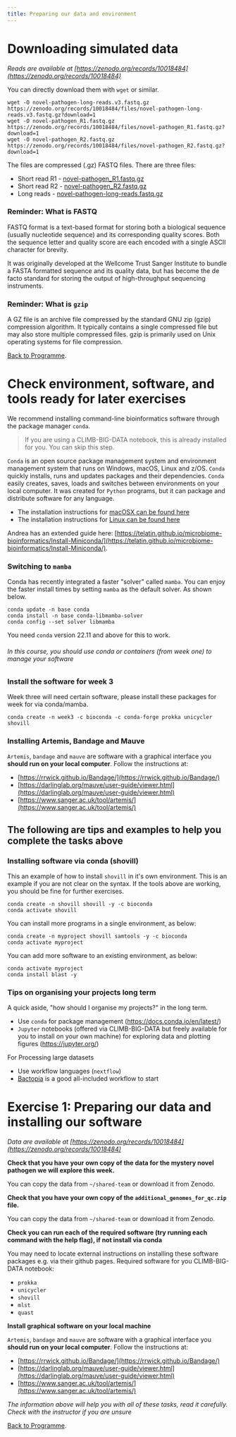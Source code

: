 ```yaml
---
title: Preparing our data and environment
---
```



# Downloading simulated data 

*Reads are available at [https://zenodo.org/records/10018484](https://zenodo.org/records/10018484)*

You can directly download them with `wget` or similar. 

```
wget -O novel-pathogen-long-reads.v3.fastq.gz https://zenodo.org/records/10018484/files/novel-pathogen-long-reads.v3.fastq.gz?download=1
wget -O novel-pathogen_R1.fastq.gz https://zenodo.org/records/10018484/files/novel-pathogen_R1.fastq.gz?download=1
wget -O novel-pathogen_R2.fastq.gz https://zenodo.org/records/10018484/files/novel-pathogen_R2.fastq.gz?download=1
```

The files are compressed (.gz) FASTQ files. There are three files: 

* Short read R1 - [novel-pathogen_R1.fastq.gz](https://zenodo.org/records/10018484/files/novel-pathogen_R1.fastq.gz?download=1)
* Short read R2 - [novel-pathogen_R2.fastq.gz](https://zenodo.org/records/10018484/files/novel-pathogen_R2.fastq.gz?download=1) 
* Long reads - [novel-pathogen-long-reads.fastq.gz](https://zenodo.org/records/10018484/files/novel-pathogen-long-reads.v3.fastq.gz?download=1)


### Reminder: What is FASTQ

FASTQ format is a text-based format for storing both a biological sequence (usually nucleotide sequence) and its corresponding quality scores. Both the sequence letter and quality score are each encoded with a single ASCII character for brevity.

It was originally developed at the Wellcome Trust Sanger Institute to bundle a FASTA formatted sequence and its quality data, but has become the de facto standard for storing the output of high-throughput sequencing instruments.

### Reminder: What is `gzip` 

A GZ file is an archive file compressed by the standard GNU zip (gzip) compression algorithm. It typically contains a single compressed file but may also store multiple compressed files. gzip is primarily used on Unix operating systems for file compression.

[Back to Programme]({{site.baseurl}}/modules/sequence-analysis/programme/).


# Check environment, software, and tools ready for later exercises

We recommend installing command-line bioinformatics software through the package manager `conda`.

> If you are using a CLIMB-BIG-DATA notebook, this is already installed for you. You can skip this step.

`Conda` is an open source package management system and environment management system that runs on Windows, macOS, Linux and z/OS. `Conda` quickly installs, runs and updates packages and their dependencies. `Conda` easily creates, saves, loads and switches between environments on your local computer. It was created for `Python` programs, but it can package and distribute software for any language.

* The installation instructions for [macOSX can be found here](https://docs.conda.io/projects/conda/en/latest/user-guide/install/macos.html)
* The installation instructions for [Linux can be found here](https://docs.conda.io/projects/conda/en/latest/user-guide/install/linux.html)

Andrea has an extended guide here: [https://telatin.github.io/microbiome-bioinformatics/Install-Miniconda/](https://telatin.github.io/microbiome-bioinformatics/Install-Miniconda/). 

### Switching to `mamba` 

Conda has recently integrated a faster "solver" called `mamba`. You can enjoy the faster install times by setting `mamba` as the default solver. As shown below.

```
conda update -n base conda
conda install -n base conda-libmamba-solver
conda config --set solver libmamba
```

You need `conda` version 22.11 and above for this to work. 

###### In this course, you should use conda or containers (from week one) to manage your software

### Install the software for week 3 
Week three will need certain software, please install these packages for week for via conda/mamba. 

```
conda create -n week3 -c bioconda -c conda-forge prokka unicycler shovill
```

### Installing Artemis, Bandage and Mauve 

`Artemis`, `bandage` and `mauve` are software with a graphical interface you **should run on your local computer**. Follow the instructions at:

* [https://rrwick.github.io/Bandage/](https://rrwick.github.io/Bandage/)
* [https://darlinglab.org/mauve/user-guide/viewer.html](https://darlinglab.org/mauve/user-guide/viewer.html)
* [https://www.sanger.ac.uk/tool/artemis/](https://www.sanger.ac.uk/tool/artemis/)

## The following are tips and examples to help you complete the tasks above 

### Installing software via conda (shovill)
This an example of how to install `shovill` in it's own environment. This is an example if you are not clear on the syntax. If the tools above are working, you should be fine for further exercises. 

```
conda create -n shovill shovill -y -c bioconda
conda activate shovill
```

You can install more programs in a single environment, as below:
```
conda create -n myproject shovill samtools -y -c bioconda
conda activate myproject
```

You can add more software to an existing environment, as below:
```
conda activate myproject 
conda install blast -y 
```

### Tips on organising your projects long term

A quick aside, "how should I organise my projects?" in the long term. 

* Use `conda` for package management (https://docs.conda.io/en/latest/)
* `Jupyter` notebooks (offered via CLIMB-BIG-DATA but freely available for you to install on your own machine) for exploring data and plotting figures (https://jupyter.org/)

For Processing large datasets

* Use workflow languages (`nextflow`)
* [Bactopia](https://bactopia.github.io/) is a good all-included workflow to start


# Exercise 1: Preparing our data and installing our software 

*Data are available at [https://zenodo.org/records/10018484](https://zenodo.org/records/10018484)*

**Check that you have your own copy of the data for the mystery novel pathogen we will explore this week.** 

You can copy the data from `~/shared-team` or download it from Zenodo.

**Check that you have your own copy of the `additional_genomes_for_qc.zip` file.** 

You can copy the data from `~/shared-team` or download it from Zenodo.

**Check you can run each of the required software (try running each command with the help flag), if not install via conda** 

You may need to locate external instructions on installing these software packages e.g. via their github pages. Required software for you CLIMB-BIG-DATA notebook:

* `prokka` 
* `unicycler` 
* `shovill`
* `mlst`
* `quast`


**Install graphical software on your local machine**

`Artemis`, `bandage` and `mauve` are software with a graphical interface you **should run on your local computer**. Follow the instructions at:

* [https://rrwick.github.io/Bandage/](https://rrwick.github.io/Bandage/)
* [https://darlinglab.org/mauve/user-guide/viewer.html](https://darlinglab.org/mauve/user-guide/viewer.html)
* [https://www.sanger.ac.uk/tool/artemis/](https://www.sanger.ac.uk/tool/artemis/)

_The information above will help you with all of these tasks, read it carefully. Check with the instructor if you are unsure_ 



[Back to Programme]({{site.baseurl}}/modules/sequence-analysis/programme/).